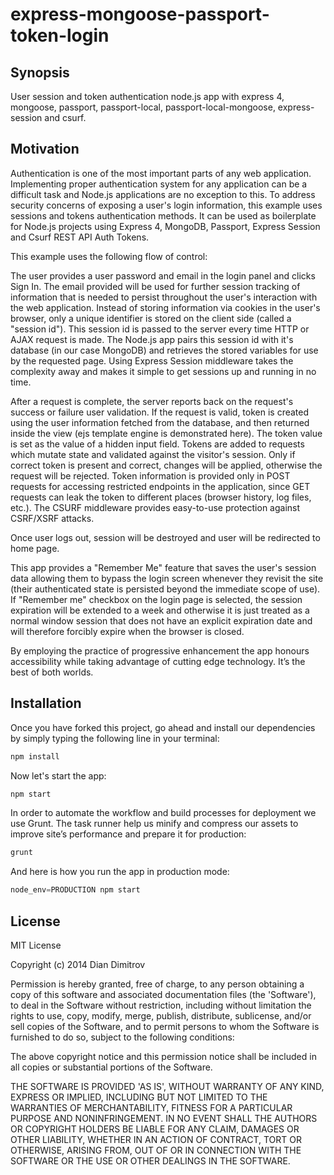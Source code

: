 express-mongoose-passport-token-login
=====================================

## Synopsis

User session and token authentication node.js app with express 4, mongoose, passport, passport-local, passport-local-mongoose, express-session and csurf.

## Motivation

Authentication is one of the most important parts of any web application. Implementing proper authentication system for any application can be a difficult task and Node.js applications are no exception to this. To address security concerns of exposing a user's login information, this example uses sessions and tokens authentication methods. It can be used as boilerplate for Node.js projects using Express 4, MongoDB, Passport, Express Session and Csurf REST API Auth Tokens.

This example uses the following flow of control:

The user provides a user password and email in the login panel and clicks Sign In. The email provided will be used for further session tracking of information that is needed to persist throughout the user's interaction with the web application. Instead of storing information via cookies in the user's browser, only a unique identifier is stored on the client side (called a "session id"). This session id is passed to the server every time HTTP or AJAX request is made. The Node.js app pairs this session id with it's database (in our case MongoDB) and retrieves the stored variables for use by the requested page. Using Express Session middleware takes the complexity away and makes it simple to get sessions up and running in no time. 

After a request is complete, the server reports back on the request's success or failure user validation. If the request is valid, token is created using the user information fetched from the database, and then returned inside the view (ejs template engine is demonstrated here). The token value is set as the value of a hidden input field. Tokens are added to requests which mutate state and validated against the visitor's session. Only if correct token is present and correct, changes will be applied, otherwise the request will be rejected. Token information is provided only in POST requests for accessing restricted endpoints in the application, since GET requests can leak the token to different places (browser history, log files, etc.). The CSURF middleware provides easy-to-use protection against CSRF/XSRF attacks.

Once user logs out, session will be destroyed and user will be redirected to home page.

This app provides a "Remember Me" feature that saves the user's session data allowing them to bypass the login screen whenever they revisit the site (their authenticated state is persisted beyond the immediate scope of use). If "Remember me" checkbox on the login page is selected, the session expiration will be extended to a week and otherwise it is just treated as a normal window session that does not have an explicit expiration date and will therefore forcibly expire when the browser is closed. 

By employing the practice of progressive enhancement the app honours accessibility while taking advantage of cutting edge technology. It’s the best of both worlds.


## Installation

Once you have forked this project, go ahead and install our dependencies by simply typing the following line in your terminal:

```js
npm install
```
Now let's start the app:
```js
npm start
```

In order to automate the workflow and build processes for deployment we use Grunt. The task runner help us minify and compress our assets to improve site’s performance and prepare it for production:

```js
grunt
```

And here is how you run the app in production mode:

```js
node_env=PRODUCTION npm start
```


## License

MIT License

Copyright (c) 2014 Dian Dimitrov

Permission is hereby granted, free of charge, to any person obtaining a copy of this software and associated documentation files (the 'Software'), to deal in the Software without restriction, including without limitation the rights to use, copy, modify, merge, publish, distribute, sublicense, and/or sell copies of the Software, and to permit persons to whom the Software is furnished to do so, subject to the following conditions:

The above copyright notice and this permission notice shall be included in all copies or substantial portions of the Software.

THE SOFTWARE IS PROVIDED 'AS IS', WITHOUT WARRANTY OF ANY KIND, EXPRESS OR IMPLIED, INCLUDING BUT NOT LIMITED TO THE WARRANTIES OF MERCHANTABILITY, FITNESS FOR A PARTICULAR PURPOSE AND NONINFRINGEMENT. IN NO EVENT SHALL THE AUTHORS OR COPYRIGHT HOLDERS BE LIABLE FOR ANY CLAIM, DAMAGES OR OTHER LIABILITY, WHETHER IN AN ACTION OF CONTRACT, TORT OR OTHERWISE, ARISING FROM, OUT OF OR IN CONNECTION WITH THE SOFTWARE OR THE USE OR OTHER DEALINGS IN THE SOFTWARE.
